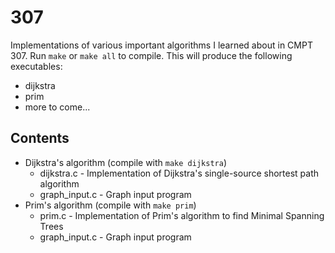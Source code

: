 # 307
Implementations of various important algorithms I learned about in CMPT 307.
Run `make` or `make all` to compile. This will produce the following executables:
* dijkstra
* prim
* more to come...

## Contents
* Dijkstra's algorithm (compile with `make dijkstra`)
  * dijkstra.c - Implementation of Dijkstra's single-source shortest path algorithm
  * graph_input.c - Graph input program
* Prim's algorithm (compile with `make prim`)
  * prim.c - Implementation of Prim's algorithm to find Minimal Spanning Trees
  * graph_input.c - Graph input program
